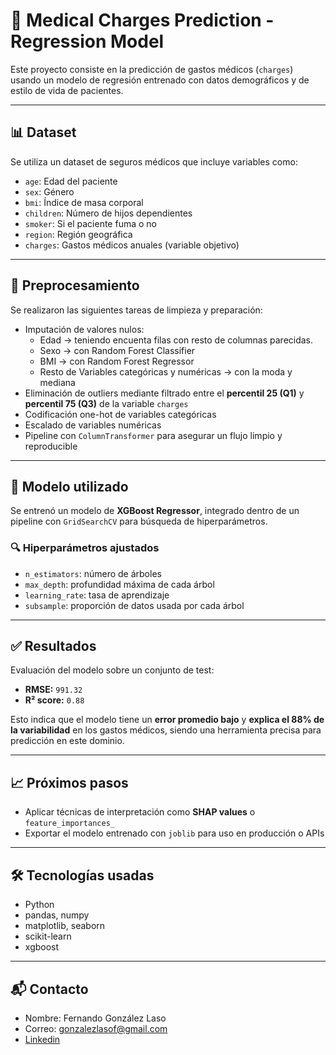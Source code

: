 # 🧠 Medical Charges Prediction - Regression Model

Este proyecto consiste en la predicción de gastos médicos (`charges`) usando un modelo de regresión entrenado con datos demográficos y de estilo de vida de pacientes.

---

## 📊 Dataset

Se utiliza un dataset de seguros médicos que incluye variables como:

- `age`: Edad del paciente
- `sex`: Género
- `bmi`: Índice de masa corporal
- `children`: Número de hijos dependientes
- `smoker`: Si el paciente fuma o no
- `region`: Región geográfica
- `charges`: Gastos médicos anuales (variable objetivo)

---

## 🧹 Preprocesamiento

Se realizaron las siguientes tareas de limpieza y preparación:

- Imputación de valores nulos:
  - Edad -> teniendo encuenta filas con resto de columnas parecidas.
  - Sexo -> con Random Forest Classifier
  - BMI -> con Random Forest Regressor
  - Resto de Variables categóricas y numéricas -> con la moda y mediana
- Eliminación de outliers mediante filtrado entre el **percentil 25 (Q1)** y **percentil 75 (Q3)** de la variable `charges`
- Codificación one-hot de variables categóricas
- Escalado de variables numéricas
- Pipeline con `ColumnTransformer` para asegurar un flujo limpio y reproducible

---

## 🤖 Modelo utilizado

Se entrenó un modelo de **XGBoost Regressor**, integrado dentro de un pipeline con `GridSearchCV` para búsqueda de hiperparámetros.

### 🔍 Hiperparámetros ajustados

- `n_estimators`: número de árboles
- `max_depth`: profundidad máxima de cada árbol
- `learning_rate`: tasa de aprendizaje
- `subsample`: proporción de datos usada por cada árbol

---

## ✅ Resultados

Evaluación del modelo sobre un conjunto de test:

- **RMSE:** `991.32`
- **R² score:** `0.88`

Esto indica que el modelo tiene un **error promedio bajo** y **explica el 88% de la variabilidad** en los gastos médicos, siendo una herramienta precisa para predicción en este dominio.

---

## 📈 Próximos pasos

- Aplicar técnicas de interpretación como **SHAP values** o `feature_importances_`
- Exportar el modelo entrenado con `joblib` para uso en producción o APIs

---

## 🛠️ Tecnologías usadas

- Python
- pandas, numpy
- matplotlib, seaborn
- scikit-learn
- xgboost

---

## 📬 Contacto

- Nombre: Fernando González Laso
- Correo: gonzalezlasof@gmail.com
- [Linkedin](https://www.linkedin.com/in/fernando-gonz%C3%A1lez-laso-b55b77250/)

